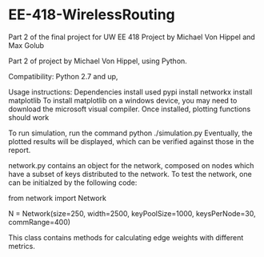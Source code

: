 # EE-418-WirelessRouting
Part 2 of the final project for UW EE 418
Project by Michael Von Hippel and Max Golub

Part 2 of project by Michael Von Hippel, using Python.

Compatibility:
Python 2.7 and up,

Usage instructions:
Dependencies install used pypi
install networkx
install matplotlib
To install matplotlib on a windows device, you may need to download the microsoft visual compiler. Once installed, plotting functions should work

To run simulation, run the command python ./simulation.py
Eventually, the plotted results will be displayed, which can be verified against those in the report.

network.py contains an object for the network, composed on nodes which have a subset of keys distributed to the network. To test the network, one can be initialzed by the following code:

from network import Network

N = Network(size=250, width=2500, keyPoolSize=1000, keysPerNode=30, commRange=400)

This class contains methods for calculating edge weights with different metrics.